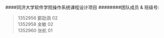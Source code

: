 ####同济大学软件学院操作系统课程设计项目
########团队成员 & 班级号:
>1352956 鄞劭涵 02 <br/>
>1352958 金敏   02 <br/>
>1352960 张航   01 <br/>

